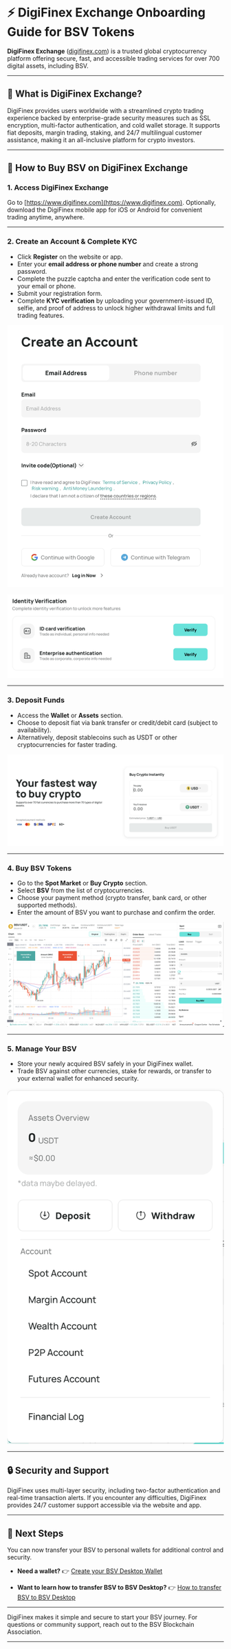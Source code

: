 # ⚡ DigiFinex Exchange Onboarding Guide for BSV Tokens

**DigiFinex Exchange** ([digifinex.com](https://www.digifinex.com)) is a trusted global cryptocurrency platform offering secure, fast, and accessible trading services for over 700 digital assets, including BSV.

---

## 🚀 What is DigiFinex Exchange?

DigiFinex provides users worldwide with a streamlined crypto trading experience backed by enterprise-grade security measures such as SSL encryption, multi-factor authentication, and cold wallet storage. It supports fiat deposits, margin trading, staking, and 24/7 multilingual customer assistance, making it an all-inclusive platform for crypto investors.

---

## 📝 How to Buy BSV on DigiFinex Exchange

### 1. Access DigiFinex Exchange

Go to [https://www.digifinex.com](https://www.digifinex.com).
Optionally, download the DigiFinex mobile app for iOS or Android for convenient trading anytime, anywhere.

---

### 2. Create an Account & Complete KYC

- Click **Register** on the website or app.
- Enter your **email address or phone number** and create a strong password.
- Complete the puzzle captcha and enter the verification code sent to your email or phone.
- Submit your registration form.
- Complete **KYC verification** by uploading your government-issued ID, selfie, and proof of address to unlock higher withdrawal limits and full trading features.

![Register](../../../assets/onboardings/digifinex/register.png)

![Identity Verification](../../../assets/onboardings/digifinex/identity-verification.png)

---

### 3. Deposit Funds

- Access the **Wallet** or **Assets** section.
- Choose to deposit fiat via bank transfer or credit/debit card (subject to availability).
- Alternatively, deposit stablecoins such as USDT or other cryptocurrencies for faster trading.

![Transfer Money](../../../assets/onboardings/digifinex/transfer-money.png)

---

### 4. Buy BSV Tokens

- Go to the **Spot Market** or **Buy Crypto** section.
- Select **BSV** from the list of cryptocurrencies.
- Choose your payment method (crypto transfer, bank card, or other supported methods).
- Enter the amount of BSV you want to purchase and confirm the order.

![Buy BSV](../../../assets/onboardings/digifinex/trade-bsv.png)

---

### 5. Manage Your BSV

- Store your newly acquired BSV safely in your DigiFinex wallet.
- Trade BSV against other currencies, stake for rewards, or transfer to your external wallet for enhanced security.

![Manage BSV](../../../assets/onboardings/digifinex/manage-bsv.png)

---

## 🔒 Security and Support

DigiFinex uses multi-layer security, including two-factor authentication and real-time transaction alerts.
If you encounter any difficulties, DigiFinex provides 24/7 customer support accessible via the website and app.

---

## 🚀 Next Steps

You can now transfer your BSV to personal wallets for additional control and security.

- **Need a wallet?**
  👉 [Create your BSV Desktop Wallet](../metanet-desktop-mainnet.md)

- **Want to learn how to transfer BSV to BSV Desktop?**
  👉 [How to transfer BSV to BSV Desktop](https://example.com) <!-- Replace with actual link later -->

---

DigiFinex makes it simple and secure to start your BSV journey.
For questions or community support, reach out to the BSV Blockchain Association.

---
